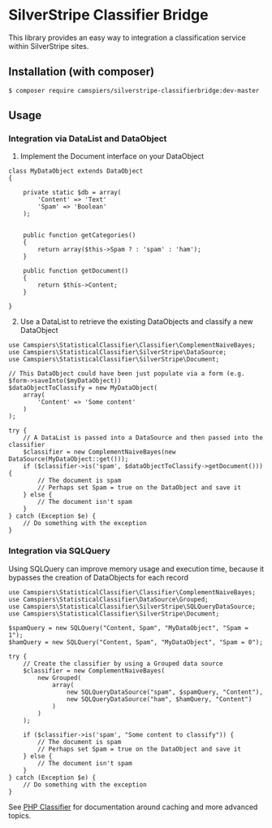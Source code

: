# SilverStripe Classifier Bridge

This library provides an easy way to integration a classification service within SilverStripe sites.

## Installation (with composer)

	$ composer require camspiers/silverstripe-classifierbridge:dev-master

## Usage

### Integration via DataList and DataObject

1. Implement the Document interface on your DataObject

```
class MyDataObject extends DataObject
{

	private static $db = array(
		'Content' => 'Text'
		'Spam' => 'Boolean'
	);
	
	
	public function getCategories()
	{
		return array($this->Spam ? : 'spam' : 'ham');
	}

	public function getDocument()
	{
		return $this->Content;
	}

}
```

2. Use a DataList to retrieve the existing DataObjects and classify a new DataObject

```
use Camspiers\StatisticalClassifier\Classifier\ComplementNaiveBayes;
use Camspiers\StatisticalClassifier\SilverStripe\DataSource;
use Camspiers\StatisticalClassifier\SilverStripe\Document;

// This DataObject could have been just populate via a form (e.g. $form->saveInto($myDataObject))
$dataObjectToClassify = new MyDataObject(
	array(
		'Content' => 'Some content'
	)
);

try {
	// A DataList is passed into a DataSource and then passed into the classifier
	$classifier = new ComplementNaiveBayes(new DataSource(MyDataObject::get()));
	if ($classifier->is('spam', $dataObjectToClassify->getDocument())) {
		// The document is spam
		// Perhaps set Spam = true on the DataObject and save it
	} else {
		// The document isn't spam
	}
} catch (Exception $e) {
	// Do something with the exception
}
```

### Integration via SQLQuery

Using SQLQuery can improve memory usage and execution time, because it bypasses the creation of DataObjects for each record

```
use Camspiers\StatisticalClassifier\Classifier\ComplementNaiveBayes;
use Camspiers\StatisticalClassifier\DataSource\Grouped;
use Camspiers\StatisticalClassifier\SilverStripe\SQLQueryDataSource;
use Camspiers\StatisticalClassifier\SilverStripe\Document;

$spamQuery = new SQLQuery("Content, Spam", "MyDataObject", "Spam = 1");
$hamQuery = new SQLQuery("Content, Spam", "MyDataObject", "Spam = 0");

try {
	// Create the classifier by using a Grouped data source
	$classifier = new ComplementNaiveBayes(
		new Grouped(
			array(
				new SQLQueryDataSource("spam", $spamQuery, "Content"),
				new SQLQueryDataSource("ham", $hamQuery, "Content")
			)
		)
	);

	if ($classifier->is('spam', "Some content to classify")) {
		// The document is spam
		// Perhaps set Spam = true on the DataObject and save it
	} else {
		// The document isn't spam
	}
} catch (Exception $e) {
	// Do something with the exception
}
```

See [PHP Classifier](https://github.com/camspiers/statistical-classifier) for documentation around caching and more advanced topics.
